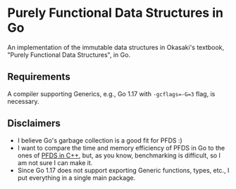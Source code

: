 # Purely Functional Data Structures in Go
An implementation of the immutable data structures in Okasaki's textbook, "Purely Functional Data Structures", in Go.

## Requirements
A compiler supporting Generics, e.g., Go 1.17 with `-gcflags=-G=3` flag, is necessary.

## Disclaimers
* I believe Go's garbage collection is a good fit for PFDS :)
* I want to compare the time and memory efficiency of PFDS in Go to the ones of [PFDS in C++](https://github.com/takkyu2/purely-functional-data-structures), but, as you know, benchmarking is difficult, so I am not sure I can make it.
* Since Go 1.17 does not support exporting Generic functions, types, etc., I put everything in a single main package.
